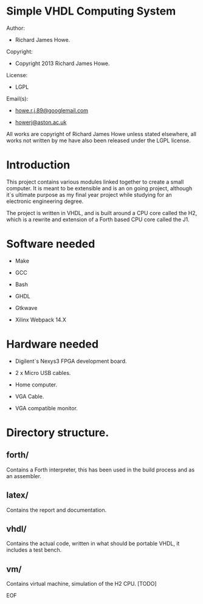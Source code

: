 Simple VHDL Computing System
============================

Author:             

* Richard James Howe.

Copyright:          

* Copyright 2013 Richard James Howe.

License:            

* LGPL

Email(s):              

* howe.r.j.89@googlemail.com

* howerj@aston.ac.uk

All works are copyright of Richard James Howe unless stated elsewhere, all
works not written by me have also been released under the LGPL license.

Introduction
============

This project contains various modules linked together to create a small
computer. It is meant to be extensible and is an on going project,
although it\`s ultimate purpose as my final year project while studying
for an electronic engineering degree.

The project is written in VHDL, and is built around a CPU core called
the H2, which is a rewrite and extension of a Forth based CPU core called
the J1.

Software needed
===============

* Make

* GCC

* Bash

* GHDL

* Gtkwave

* Xilinx Webpack 14.X

Hardware needed
===============

* Digilent\`s Nexys3 FPGA development board.

* 2 x Micro USB cables.

* Home computer.

* VGA Cable.

* VGA compatible monitor.

Directory structure.
====================

forth/  
------

Contains a Forth interpreter, this has been used in the build process
and as an assembler.


latex/  
------

Contains the report and documentation.

vhdl/
-----  

Contains the actual code, written in what should be portable VHDL,
it includes a test bench.

vm/
---   

Contains virtual machine, simulation of the H2 CPU. [TODO]


EOF
